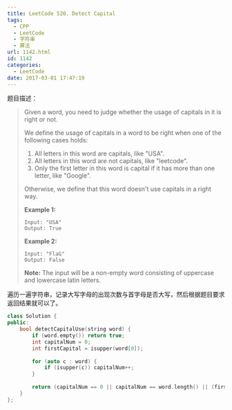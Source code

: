 ```yaml
---
title: LeetCode 520. Detect Capital
tags:
  - CPP
  - LeetCode
  - 字符串
  - 算法
url: 1142.html
id: 1142
categories:
  - LeetCode
date: 2017-03-01 17:47:19
---
```

题目描述：

> Given a word, you need to judge whether the usage of capitals in it is right or not.
>
> We define the usage of capitals in a word to be right when one of the following cases holds:
>
> 1. All letters in this word are capitals, like "USA".
> 2. All letters in this word are not capitals, like "leetcode".
> 3. Only the first letter in this word is capital if it has more than one letter, like "Google".
>
> Otherwise, we define that this word doesn't use capitals in a right way.
>
> **Example 1:**
>
> ```
> Input: "USA"
> Output: True
>
> ```
>
> **Example 2:**
>
> ```
> Input: "FlaG"
> Output: False
>
> ```
>
> **Note:** The input will be a non-empty word consisting of uppercase and lowercase latin letters.

遍历一遍字符串，记录大写字母的出现次数与首字母是否大写，然后根据题目要求返回结果就可以了。

```cpp
class Solution {
public:
    bool detectCapitalUse(string word) {
        if (word.empty()) return true;
        int capitalNum = 0;
        int firstCapital = isupper(word[0]);
        
        for (auto c : word) {
            if (isupper(c)) capitalNum++;
        }
        
        return (capitalNum == 0 || capitalNum == word.length() || (firstCapital && capitalNum == 1));
    }
};
```


